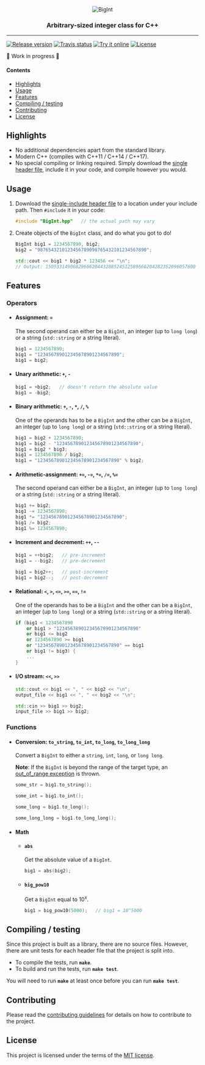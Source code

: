 <p align="center">
  <img alt="BigInt" src="logo.png">
</p>
<h3 align="center">Arbitrary-sized integer class for C++</h3>

---
[![Release version][release-shield]][release-link]
[![Travis status][travis-shield]][travis-link]
[![Try it online][try-online-shield]][try-online-link]
[![License][license-shield]][license-link]

:construction: Work in progress :construction:

#### Contents

* [Highlights](#highlights)
* [Usage](#usage)
* [Features](#features)
* [Compiling / testing](#compiling--testing)
* [Contributing](#contributing)
* [License](#license)

## Highlights

* No additional dependencies apart from the standard library.
* Modern C++ (compiles with C++11 / C++14 / C++17).
* No special compiling or linking required. Simply download the
  [single header file][release-link], include it in your code, and compile
  however you would.

## Usage

1. Download the [single-include header file][release-link] to a location under
    your include path. Then `#include` it in your code:
    ```C++
    #include "BigInt.hpp"   // the actual path may vary
    ```

1. Create objects of the `BigInt` class, and do what you got to do!
    ```C++
    BigInt big1 = 1234567890, big2;
    big2 = "9876543210123456789098765432101234567890";

    std::cout << big1 * big2 * 123456 << "\n";
    // Output: 1505331490682966620443288524512589666204282352096057600
    ```

## Features

### Operators

* #### Assignment: `=`
  The second operand can either be a `BigInt`, an integer (up to `long long`) or a string (`std::string` or a string literal).
  ```C++
  big1 = 1234567890;
  big1 = "123456789012345678901234567890";
  big1 = big2;
  ```

* #### Unary arithmetic: `+`, `-`
  ```C++
  big1 = +big2;   // doesn't return the absolute value
  big1 = -big2;
  ```

* #### Binary arithmetic: `+`, `-`, `*`, `/`, `%`
  One of the operands has to be a `BigInt` and the other can be a `BigInt`, an integer (up to `long long`) or a string (`std::string` or a string literal).
  ```C++
  big1 = big2 + 1234567890;
  big1 = big2 - "123456789012345678901234567890";
  big1 = big2 * big3;
  big1 = 1234567890 / big2;
  big1 = "123456789012345678901234567890" % big2;
  ```

* #### Arithmetic-assignment: `+=`, `-=`, `*=`, `/=`, `%=`
  The second operand can either be a `BigInt`, an integer (up to `long long`) or a string (`std::string` or a string literal).
    ```C++
    big1 += big2;
    big1 -= 1234567890;
    big1 *= "123456789012345678901234567890";
    big1 /= big2;
    big1 %= 1234567890;
    ```

* #### Increment and decrement: `++`, `--`
  ```C++
  big1 = ++big2;   // pre-increment
  big1 = --big2;   // pre-decrement

  big1 = big2++;   // post-increment
  big1 = big2--;   // post-decrement
  ```

* #### Relational: `<`, `>`, `<=`, `>=`, `==`, `!=`
  One of the operands has to be a `BigInt` and the other can be a `BigInt`, an integer (up to `long long`) or a string (`std::string` or a string literal).
  ```C++
  if (big1 < 1234567890
      or big1 > "123456789012345678901234567890"
      or big1 <= big2
      or 1234567890 >= big1
      or "123456789012345678901234567890" == big1
      or big1 != big3) {
      ...
  }
  ```

* #### I/O stream: `<<`, `>>`
  ```C++
  std::cout << big1 << ", " << big2 << "\n";
  output_file << big1 << ", " << big2 << "\n";

  std::cin >> big1 >> big2;
  input_file >> big1 >> big2;
  ```

### Functions

* #### Conversion: `to_string`, `to_int`, `to_long`, `to_long_long`
  Convert a `BigInt` to either a `string`, `int`, `long`, or `long long`.

  **Note**: If the `BigInt` is beyond the range of the target type, an
  [out_of_range exception][out_of_range-exception] is thrown.

    ```C++
    some_str = big1.to_string();

    some_int = big1.to_int();

    some_long = big1.to_long();

    some_long_long = big1.to_long_long();
    ```

* #### Math

  * #### `abs`
    Get the absolute value of a `BigInt`.

    ```C++
    big1 = abs(big2);
    ```

  * #### `big_pow10`
    Get a `BigInt` equal to 10<sup>x</sup>.

    ```C++
    big1 = big_pow10(5000);   // big1 = 10^5000
    ```

## Compiling / testing

Since this project is built as a library, there are no source files.
However, there are unit tests for each header file that the project is split into.
* To compile the tests, run **`make`**.
* To build and run the tests, run **`make test`**.

You will need to run **`make`** at least once before you can run **`make test`**.

## Contributing

Please read the [contributing guidelines][contributing-link] for details on
how to contribute to the project.

## License

This project is licensed under the terms of the [MIT license][license-link].


[release-shield]: https://img.shields.io/github/release/faheel/BigInt/all.svg?style=for-the-badge
[release-link]: https://github.com/faheel/BigInt/releases
[travis-shield]: https://img.shields.io/travis/faheel/BigInt.svg?style=for-the-badge
[travis-link]: https://travis-ci.org/faheel/BigInt
[try-online-shield]: https://img.shields.io/badge/Try_online-Wandbox-E91E63.svg?style=for-the-badge
[try-online-link]: https://wandbox.org/permlink/Fb6C7h8fREHg8WWr
[license-shield]: https://img.shields.io/github/license/faheel/BigInt.svg?style=for-the-badge
[license-link]: https://github.com/faheel/BigInt/blob/master/LICENSE
[out_of_range-exception]: http://en.cppreference.com/w/cpp/error/out_of_range
[contributing-link]: https://github.com/faheel/BigInt/blob/master/CONTRIBUTING.md


